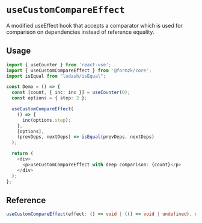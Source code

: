 # `useCustomCompareEffect`

A modified useEffect hook that accepts a comparator which is used for comparison on dependencies instead of reference equality.

## Usage

```TypeScript
import { useCounter } from 'react-use';
import { useCustomCompareEffect } from '@formzk/core';
import isEqual from "lodash/isEqual";

const Demo = () => {
  const [count, { inc: inc }] = useCounter(0);
  const options = { step: 2 };

  useCustomCompareEffect(
    () => {
      inc(options.step);
    },
    [options],
    (prevDeps, nextDeps) => isEqual(prevDeps, nextDeps)
  );

  return (
    <div>
      <p>useCustomCompareEffect with deep comparison: {count}</p>
    </div>
  );
};
```

## Reference

```TypeScript
useCustomCompareEffect(effect: () => void | (() => void | undefined), deps: any[], depsEqual: (prevDeps: any[], nextDeps: any[]) => boolean);
```
